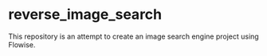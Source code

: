 # reverse_image_search
This repository is an attempt to create an image search engine project using Flowise.

